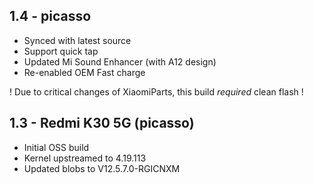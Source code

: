 ## 1.4 - picasso
- Synced with latest source
- Support quick tap
- Updated Mi Sound Enhancer (with A12 design)
- Re-enabled OEM Fast charge

! Due to critical changes of XiaomiParts, this build *required* clean flash !

## 1.3 - Redmi K30 5G (picasso)
- Initial OSS build
- Kernel upstreamed to 4.19.113
- Updated blobs to V12.5.7.0-RGICNXM
